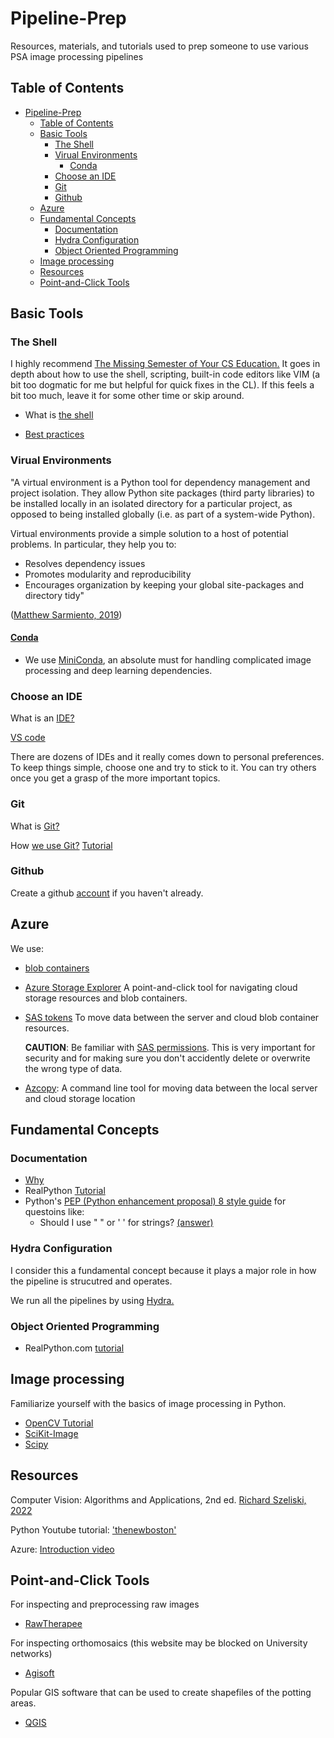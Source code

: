 # Pipeline-Prep
Resources, materials, and tutorials used to prep someone to use various PSA image processing pipelines

## Table of Contents
- [Pipeline-Prep](#pipeline-prep)
  - [Table of Contents](#table-of-contents)
  - [Basic Tools](#basic-tools)
    - [The Shell](#the-shell)
    - [Virual Environments](#virual-environments)
      - [Conda](#conda)
    - [Choose an IDE](#choose-an-ide)
    - [Git](#git)
    - [Github](#github)
  - [Azure](#azure)
  - [Fundamental Concepts](#fundamental-concepts)
    - [Documentation](#documentation)
    - [Hydra Configuration](#hydra-configuration)
    - [Object Oriented Programming](#object-oriented-programming)
  - [Image processing](#image-processing)
  - [Resources](#resources)
  - [Point-and-Click Tools](#point-and-click-tools)


## Basic Tools

### The Shell

I highly recommend [The Missing Semester of Your CS Education.](https://missing.csail.mit.edu/) It goes in depth about how to use the shell, scripting, built-in code editors like VIM (a bit too dogmatic for me but helpful for quick fixes in the CL). If this feels a bit too much, leave it for some other time or skip around.

- What is [the shell](https://www.datacamp.com/blog/what-is-shell)

- [Best practices](https://sharats.me/posts/shell-script-best-practices/)

### Virual Environments

"A virtual environment is a Python tool for dependency management and project isolation. They allow Python site packages (third party libraries) to be installed locally in an isolated directory for a particular project, as opposed to being installed globally (i.e. as part of a system-wide Python).

Virtual environments provide a simple solution to a host of potential problems. In particular, they help you to:

- Resolves dependency issues
- Promotes modularity and reproducibility
- Encourages organization by keeping your global site-packages and directory tidy"

([Matthew Sarmiento, 2019](https://towardsdatascience.com/virtual-environments-104c62d48c54#ee81))

#### [Conda](https://docs.conda.io/projects/conda/en/latest/user-guide/concepts/environments.html)

- We use [MiniConda](https://docs.conda.io/en/latest/miniconda.html), an absolute must for handling complicated image processing and deep learning dependencies.

### Choose an IDE

What is an [IDE?](https://www.codecademy.com/article/what-is-an-ide)

[VS code](https://code.visualstudio.com/)

There are dozens of IDEs and it really comes down to personal preferences. To keep things simple, choose one and try to stick to it. You can try others once you get a grasp of the more important topics. 

### Git

What is [Git?](https://www.atlassian.com/git/tutorials/what-is-version-control)

How [we use Git?](https://www.atlassian.com/git/tutorials/comparing-workflows/gitflow-workflow)
 [Tutorial](https://youtu.be/RGOj5yH7evk)

### Github
Create a github [account](https://github.com/) if you haven't already.

## Azure

We use:
- [blob containers](https://learn.microsoft.com/en-us/azure/storage/blobs/storage-blobs-introduction) 

- [Azure Storage Explorer](https://azure.microsoft.com/en-us/products/storage/storage-explorer/#features)
A point-and-click tool for navigating cloud storage resources and blob containers.

- [SAS tokens](https://learn.microsoft.com/en-us/azure/cognitive-services/translator/document-translation/create-sas-tokens?source=recommendations&tabs=Containers) 
To move data between the server and cloud blob container resources.

  **CAUTION**: Be familiar with [SAS permissions](https://learn.microsoft.com/en-us/rest/api/storageservices/create-user-delegation-sas#specify-permissions). This is very important for security and for making sure you don't accidently delete or overwrite the wrong type of data.

- [Azcopy](https://learn.microsoft.com/en-us/azure/storage/common/storage-use-azcopy-v10):
A command line tool for moving data between the local server and cloud storage location 

## Fundamental Concepts

### Documentation

- [Why](https://softwareengineering.stackexchange.com/a/121787)
- RealPython [Tutorial](https://realpython.com/documenting-python-code/)
- Python's [PEP (Python enhancement proposal) 8 style guide](https://peps.python.org/pep-0008/) for questoins like: 
  - Should I use " " or ' ' for strings? [(answer)](https://peps.python.org/pep-0008/#string-quotes)

### Hydra Configuration

I consider this a fundamental concept because it plays a major role in how the pipeline is strucutred and operates.

We run all the pipelines by using [Hydra.](https://hydra.cc/docs/intro/) 

### Object Oriented Programming

- RealPython.com [tutorial](https://realpython.com/python3-object-oriented-programming/)

## Image processing

Familiarize yourself with the basics of image processing in Python.

- [OpenCV Tutorial](https://opencv24-python-tutorials.readthedocs.io/en/latest/py_tutorials/py_tutorials.html)
- [SciKit-Image](https://scikit-image.org/docs/stable/auto_examples/)
- [Scipy](https://scipy-lectures.org/advanced/image_processing/)

## Resources

Computer Vision: Algorithms and Applications, 2nd ed. [Richard Szeliski, 2022](https://szeliski.org/Book/)

Python Youtube tutorial: ['thenewboston'](https://youtube.com/playlist?list=PL6gx4Cwl9DGAcbMi1sH6oAMk4JHw91mC_)

Azure: [Introduction video](https://youtu.be/3Arj5zlUPG4)

## Point-and-Click Tools

For inspecting and preprocessing raw images
- [RawTherapee](https://www.rawtherapee.com/)

For inspecting orthomosaics (this website may be blocked on University networks)
- [Agisoft](https://www.agisoft.com/)

Popular GIS software that can be used to create shapefiles of the potting areas.
- [QGIS](https://www.qgis.org/en/site/)
